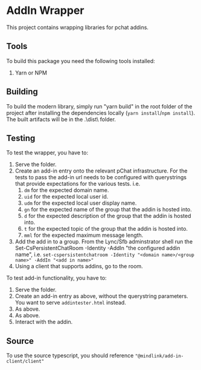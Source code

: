 
# AddIn Wrapper

This project contains wrapping libraries for pchat addins.

## Tools

To build this package you need the following tools installed:

1. Yarn or NPM

## Building

To build the modern library, simply run "yarn build" in the root folder of the project after installing the dependencies locally (`yarn install`/`npm install`). The built artifacts will be in the .\dist\ folder.

## Testing

To test the wrapper, you have to:

1. Serve the folder.
2. Create an add-in entry onto the relevant pChat infrastructure. For the tests to pass the add-in url needs to be configured with querystrings that provide expectations for the various tests. i.e.
    1. `dm` for the expected domain name.
    2. `uid` for the expected local user id.
    3. `udm` for the expected  local user display name.
    4. `gn` for the expected  name of the group that the addin is hosted into.
    5. `d` for the expected description of the group that the addin is hosted into.
    6. `t` for the expected topic of the group that the addin is hosted into.
    7. `mml` for the expected maximum message length.
3. Add the add in to a group. From the Lync/Sfb adminstrator shell run the Set-CsPersistentChatRoom -Identity -AddIn "the configured addin name", i.e.
`set-cspersistentchatroom -Identity "<domain name>/<group name>" -AddIn "<add in name>"`
4. Using a client that supports addins, go to the room.

To test add-in functionality, you have to:

1. Serve the folder.
2. Create an add-in entry as above, without the querystring parameters. You want to serve `addintester.html` instead.
3. As above.
4. As above.
5. Interact with the addin.

## Source

To use the source typescript, you should reference `"@mindlink/add-in-client/client"`